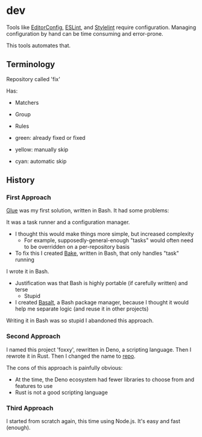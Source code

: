 # dev

Tools like [EditorConfig](https://editorconfig.org), [ESLint](https://eslint.org), and [Stylelint](https://stylelint.io) require configuration. Managing configuration by hand can be time consuming and error-prone.

This tools automates that.

## Terminology

Repository called 'fix'

Has:

- Matchers
- Group
- Rules

- green: already fixed or fixed
- yellow: manually skip
- cyan: automatic skip

## History

### First Approach

[Glue](https://github.com/hyperupcall/glue) was my first solution, written in Bash. It had some problems:

It was a task runner and a configuration manager.

- I thought this would make things more simple, but increased complexity
  - For example, supposedly-general-enough "tasks" would often need to be overridden on a per-repository basis
- To fix this I created [Bake](https://github.com/hyperupcall/bake), written in Bash, that only handles "task" running

I wrote it in Bash.

- Justification was that Bash is highly portable (if carefully written) and terse
  - Stupid
- I created [Basalt](https://github.com/hyperupcall/basalt), a Bash package manager, because I thought it would help me separate logic (and reuse it in other projects)

Writing it in Bash was so stupid I abandoned this approach.

### Second Approach

I named this project 'foxxy', rewritten in Deno, a scripting language. Then I rewrote it in Rust. Then I changed the name to [repo](https://github.com/fox-archives/repo).

The cons of this approach is painfully obvious:

- At the time, the Deno ecosystem had fewer libraries to choose from and features to use
- Rust is not a good scripting language

### Third Approach

I started from scratch again, this time using Node.js. It's easy and fast (enough).
